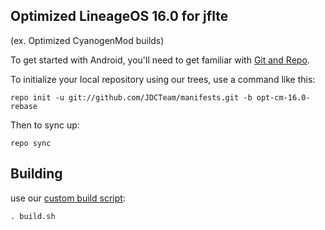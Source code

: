 
Optimized LineageOS 16.0 for jflte
---------------
(ex. Optimized CyanogenMod builds)

To get started with Android, you'll need to get
familiar with [Git and Repo](http://source.android.com/source/using-repo.html).

To initialize your local repository using our trees, use a command like this:

    repo init -u git://github.com/JDCTeam/manifests.git -b opt-cm-16.0-rebase

Then to sync up:

    repo sync

Building
---------------


use our [custom build script](https://github.com/JDCTeam/android_vendor_jdc/blob/opt-cm-15.1/build.sh):

    . build.sh
